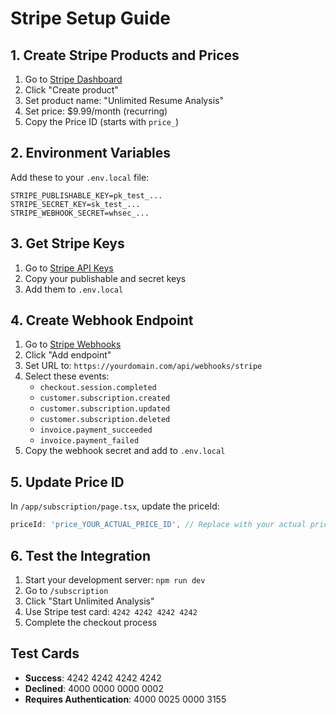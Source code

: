 # Stripe Setup Guide

## 1. Create Stripe Products and Prices

1. Go to [Stripe Dashboard](https://dashboard.stripe.com/test/products)
2. Click "Create product"
3. Set product name: "Unlimited Resume Analysis"
4. Set price: $9.99/month (recurring)
5. Copy the Price ID (starts with `price_`)

## 2. Environment Variables

Add these to your `.env.local` file:

```env
STRIPE_PUBLISHABLE_KEY=pk_test_...
STRIPE_SECRET_KEY=sk_test_...
STRIPE_WEBHOOK_SECRET=whsec_...
```

## 3. Get Stripe Keys

1. Go to [Stripe API Keys](https://dashboard.stripe.com/test/apikeys)
2. Copy your publishable and secret keys
3. Add them to `.env.local`

## 4. Create Webhook Endpoint

1. Go to [Stripe Webhooks](https://dashboard.stripe.com/test/webhooks)
2. Click "Add endpoint"
3. Set URL to: `https://yourdomain.com/api/webhooks/stripe`
4. Select these events:
   - `checkout.session.completed`
   - `customer.subscription.created`
   - `customer.subscription.updated`
   - `customer.subscription.deleted`
   - `invoice.payment_succeeded`
   - `invoice.payment_failed`
5. Copy the webhook secret and add to `.env.local`

## 5. Update Price ID

In `/app/subscription/page.tsx`, update the priceId:
```typescript
priceId: 'price_YOUR_ACTUAL_PRICE_ID', // Replace with your actual price ID
```

## 6. Test the Integration

1. Start your development server: `npm run dev`
2. Go to `/subscription`
3. Click "Start Unlimited Analysis"
4. Use Stripe test card: `4242 4242 4242 4242`
5. Complete the checkout process

## Test Cards

- **Success**: 4242 4242 4242 4242
- **Declined**: 4000 0000 0000 0002
- **Requires Authentication**: 4000 0025 0000 3155
